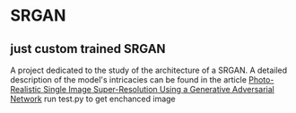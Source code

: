# SRGAN
## just custom trained SRGAN
A project dedicated to the study of the architecture of a SRGAN. 
A detailed description of the model's intricacies can be found in the article [Photo-Realistic Single Image Super-Resolution Using a Generative Adversarial
Network](https://arxiv.org/pdf/1609.04802#page=10&zoom=100,66,644)
run test.py to get enchanced image
